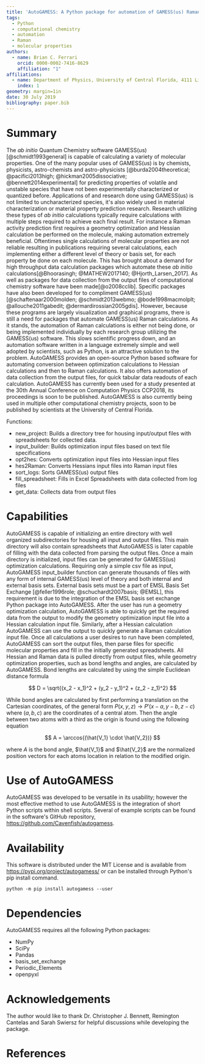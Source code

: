 ```yaml
---
title: 'AutoGAMESS: A Python package for automation of GAMESS(us) Raman calculations'
tags:
  - Python
  - computational chemistry
  - automation
  - Raman
  - molecular properties
authors:
  - name: Brian C. Ferrari
    orcid: 0000-0002-7416-8629
    affiliation: "1"
affiliations:
  - name: Department of Physics, University of Central Florida, 4111 Libra Drive, Orlando FL 32816
    index: 1
geometry: margin=1in
date: 30 July 2019
bibliography: paper.bib
---
```


# Summary

The *ab initio* Quantum Chemistry software GAMESS(us)[@schmidt1993general] is capable of calculating a variety of molecular
properties. One of the many popular uses of GAMESS(us) is by chemists, physicists, astro-chemists and astro-physicists
[@burda2004theoretical; @pacifici2013high; @hickman2005dissociative; @bennett2014experimental] for predicting properties of
volatile and unstable species that have not been experimentally characterized or quantized before. Applications of and research done using GAMESS(us) is not limited to uncharacterized species, it's also widely used in material characterization or material property prediction research. Research utilizing these types of *ab initio* calculations typically require calculations with multiple steps required to achieve each final result. For instance a Raman activity prediction first requires a geometry optimization and Hessian calculation be performed on the molecule, making automation extremely beneficial. Oftentimes single calculations of molecular properties are not reliable resulting in publications requiring several calculations, each implementing either a different level of theory or basis set, for each property be done on each molecule. This has brought about a demand for high throughput data calculation packages which automate these *ab initio* calculations[@Bhoorasingh; @MATHEW2017140; @Hjorth_Larsen_2017]. As well as packages for data collection from the output files of computational chemistry software have been made[@o2008cclib]. Specific packages have also been developed for to compliment GAMESS(us) [@schaftenaar2000molden; @schmidt2013webmo; @bode1998macmolplt; @allouche2011gabedit; @dermardirossian2005gdis]. However, because these programs are largely visualization and graphical programs, there is still a need for packages that automate GAMESS(us) Raman calculations. As it stands, the automation of Raman calculations is either not being done, or being implemented individually by each research group utilizing the GAMESS(us) software. This slows scientific progress down, and an automation software written in a language extremely simple and well adopted by scientists, such as Python, is an attractive solution to the problem. AutoGAMESS provides an open-source Python based software for automating conversion between optimization calculations to Hessian calculations and then to Raman calculations. It also offers automation of data collection from the output files, for quick tabular data readouts of each calculation. AutoGAMESS has currently been used for a study presented at the 30th Annual Conference on Computation Physics CCP2018, its proceedings is soon to be published. AutoGAMESS is also currently being used in multiple other computational chemistry projects, soon to be published by scientists at the University of Central Florida.

Functions:

* new_project: Builds a directory tree for housing input/output files with spreadsheets for collected data.
* input_builder: Builds optimization input files based on text file specifications
* opt2hes: Converts optimization input files into Hessian input files
* hes2Raman: Converts Hessians input files into Raman input files
* sort_logs: Sorts GAMESS(us) output files
* fill_spreadsheet: Fills in Excel Spreadsheets with data collected from log files
* get_data: Collects data from output files

# Capabilities

AutoGAMESS is capable of initializing an entire directory with well organized subdirectories for housing all input and output files. This main directory will also contain spreadsheets that AutoGAMESS is later capable of filling with the data collected from parsing the output files. Once a main directory is initialized, input files can be generated for GAMESS(us) optimization calculations. Requiring only a simple csv file as input, AutoGAMESS input_builder function can generate thousands of files with any form of internal GAMESS(us) level of theory and both internal and external basis sets.
External basis sets must be a part of EMSL Basis Set Exchange [@feller1996role; @schuchardt2007basis; @EMSL], this requirement is due to the integration of the EMSL basis set exchange Python package into AutoGAMESS. After the user has run a geometry optimization calculation, AutoGAMESS is able to quickly get the required data from the output to modify the geometry optimization input file into a Hessian calculation input file. Similarly, after a Hessian calculation AutoGAMESS can use the output to quickly generate a Raman calculation input file. Once all calculations a user desires to run have been completed, AutoGAMESS can sort the output files, then parse files for specific molecular properties and fill in the initially generated spreadsheets. All Hessian and Raman data is pulled directly from output files, while geometry optimization properties, such as bond lengths and angles, are calculated by AutoGAMESS. Bond lengths are calculated by using the simple Euclidean distance formula

$$ D = \sqrt{(x_2 - x_1)^2 + (y_2 - y_1)^2 + (z_2 - z_1)^2} $$

While bond angles are calculated by first performing a translation on the Cartesian coordinates, of the general form $P(x,y,z)\rightarrow P'(x-a, y-b, z-c)$ where $(a,b,c)$ are the coordinates of a central atom. Then the angle between two atoms with a third as the origin is found using the following equation

$$ A = \arccos{(\hat{V_1} \cdot \hat{V_2})} $$

where $A$ is the bond angle, $\hat{V_1}$ and $\hat{V_2}$ are the normalized position vectors for each atoms location in relation to the modified origin.


# Use of AutoGAMESS

AutoGAMESS was developed to be versatile in its usability; however the most
effective method to use AutoGAMESS is the integration of short Python scripts
within shell scripts. Several of example scripts can be found in the software's GitHub repository, https://github.com/Cavenfish/autogamess.

# Availability
This software is distributed under the MIT License and is available from https://pypi.org/project/autogamess/
or can be installed through Python's pip install command.

`python -m pip install autogamess --user`

# Dependencies

AutoGAMESS requires all the following Python packages:

* NumPy
* SciPy
* Pandas
* basis_set_exchange
* Periodic_Elements
* openpyxl


# Acknowledgements

The author would like to thank Dr. Christopher J. Bennett, Remington Cantelas and Sarah Swiersz for helpful discussions while developing the package.

# References
